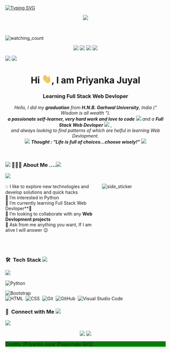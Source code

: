 [![Typing SVG](https://readme-typing-svg.herokuapp.com?font=Architects+Daughter&color=FF7722&size=30&lines=Hey!+It's+Priyanka!;Learning+Web+Development...;And+I'm+a+proud+INDIAN)](https://git.io/typing-svg)
<p align="center">
  <img src="https://github.com/thompsonemerson/thompsonemerson/raw/master/cover-thompson.png" height="200"/>
</p>

<br>

<p align="left"> 
<img src="https://komarev.com/ghpvc/?username=gauravshankarkumar&color=brightgreen" alt="watching_count" />
 </p>
 <p align="center">
<img src="https://img.shields.io/badge/Age-Do something helpful society-blue" />
  <img src="https://img.shields.io/badge/Focus-Fullstack%20Learning-blue" />
  <img src="https://img.shields.io/badge/Lives-India%20-blue" />
  <img src="https://img.shields.io/badge/Languages-English%20%26%20Hindi-blue" />
</p>
<img src="https://user-images.githubusercontent.com/73097560/115834477-dbab4500-a447-11eb-908a-139a6edaec5c.gif">
<img src="https://user-images.githubusercontent.com/73097560/115834477-dbab4500-a447-11eb-908a-139a6edaec5c.gif">
<h1 align="center">Hi <img src="https://raw.githubusercontent.com/ABSphreak/ABSphreak/master/gifs/Hi.gif" width="30px">, I am Priyanka Juyal </h1>
<h3 align="center">Learning Full Stack Web Devloper  </h3>

</p>



<p align="center">
  <em>
    Hello, I did my <b>graduation</b> from <b>H.N.B. Garhwal University</b>, India (" Wisdom is all wealth ")</a>. <br>
    <b>a passionate self-learner, very hard work and love to code</b> <img src="https://github.com/TheDudeThatCode/TheDudeThatCode/blob/master/Assets/Developer.gif" width="30px"> and a <b>Full Stack Web Devloper</b>&nbsp;<img src="https://github.com/TheDudeThatCode/TheDudeThatCode/blob/master/Assets/Designer.gif" width="36px">&nbsp,<br>and always looking to find patterns of which are helful in learning Web Devlopment.
  </em> 
  <br>
  <img src="https://media.giphy.com/media/gH3LO09IOiZIqePwv9/giphy.gif" width="50" /> <b><i align="center">Thought : "Life is full of choices…choose wisely!”</i></b> <img src="https://media.giphy.com/media/qjqUcgIyRjsl2/giphy.gif" width="50" />
</p>
<br>

### <img src="https://media.giphy.com/media/iY8CRBdQXODJSCERIr/giphy.gif" width="30px">&nbsp;👨🏻‍💻 About Me ....<img src = "https://media0.giphy.com/media/KDDpcKigbfFpnejZs6/giphy.gif?cid=ecf05e47oy6f4zjs8g1qoiystc56cu7r9tb8a1fe76e05oty&rid=giphy.gif" width = 150px>

<img src="https://user-images.githubusercontent.com/73097560/115834477-dbab4500-a447-11eb-908a-139a6edaec5c.gif">
<p align="left">

  <img align="right" width=200px height=200px alt="side_sticker" src="https://media.giphy.com/media/TEnXkcsHrP4YedChhA/giphy.gif" />

💡 I like to explore new technologies and develop solutions and quick hacks <br>
👀 I’m interested in Python<br>
🌱 I’m currently learning Full Stack Web Devloper**🥰<br>
🔭 I’m looking to collaborate with any **Web Devlopment projects**<br>
💬 Ask from me anything you want, If I am alive I will answer 😉<br>
<br><br><br>
 
### 🛠 &nbsp;Tech Stack <img src = "https://media2.giphy.com/media/QssGEmpkyEOhBCb7e1/giphy.gif?cid=ecf05e47a0n3gi1bfqntqmob8g9aid1oyj2wr3ds3mg700bl&rid=giphy.gif" width = 32px>
<img src="https://user-images.githubusercontent.com/73097560/115834477-dbab4500-a447-11eb-908a-139a6edaec5c.gif">
<p align="left">
  
![Python](https://img.shields.io/badge/-Python-05122A?style=flat&logo=python)&nbsp;


![Bootstrap](https://img.shields.io/badge/-Bootstrap-05122A?style=flat&logo=bootstrap&logoColor=563D7C)\
![HTML](https://img.shields.io/badge/-HTML-05122A?style=flat&logo=HTML5)&nbsp;
![CSS](https://img.shields.io/badge/-CSS-05122A?style=flat&logo=CSS3&logoColor=1572B6)&nbsp;
![Git](https://img.shields.io/badge/-Git-05122A?style=flat&logo=git)&nbsp;
![GitHub](https://img.shields.io/badge/-GitHub-05122A?style=flat&logo=github)&nbsp;
![Visual Studio Code](https://img.shields.io/badge/-Visual%20Studio%20Code-05122A?style=flat&logo=visual-studio-code&logoColor=007ACC)&nbsp;



### 🤝 &nbsp;Connect with Me <img src='https://raw.githubusercontent.com/ShahriarShafin/ShahriarShafin/main/Assets/handshake.gif' width="100px"> 
<img src="https://user-images.githubusercontent.com/73097560/115834477-dbab4500-a447-11eb-908a-139a6edaec5c.gif">
<p align="center">
<a href="https://www.linkedin.com/in/priyanka-juyal-6a6a21194/"><img src="https://img.shields.io/badge/-Priyanka%40   %40juyal-0077B5?style=flat&logo=Linkedin&logoColor=white"/></a>
<a href="mailto:priyankajuyal08@gmail.com.com"><img src="https://img.shields.io/badge/-priyankajuyal08@gmail.com-D14836?style=flat&logo=Gmail&logoColor=white"/></a>

</p>


<p style="background-color:green;"> Credits: [Priyanka Juyal (Passionate Girl)]</p>





